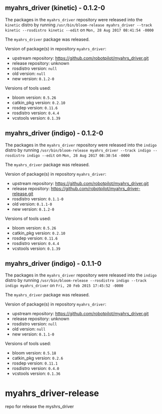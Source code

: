 ## myahrs_driver (kinetic) - 0.1.2-0

The packages in the `myahrs_driver` repository were released into the `kinetic` distro by running `/usr/bin/bloom-release myahrs_driver --track kinetic --rosdistro kinetic --edit` on `Mon, 28 Aug 2017 08:41:54 -0000`

The `myahrs_driver` package was released.

Version of package(s) in repository `myahrs_driver`:

- upstream repository: https://github.com/robotpilot/myahrs_driver.git
- release repository: unknown
- rosdistro version: `null`
- old version: `null`
- new version: `0.1.2-0`

Versions of tools used:

- bloom version: `0.5.26`
- catkin_pkg version: `0.2.10`
- rosdep version: `0.11.6`
- rosdistro version: `0.4.4`
- vcstools version: `0.1.39`


## myahrs_driver (indigo) - 0.1.2-0

The packages in the `myahrs_driver` repository were released into the `indigo` distro by running `/usr/bin/bloom-release myahrs_driver --track indigo --rosdistro indigo --edit` on `Mon, 28 Aug 2017 08:30:54 -0000`

The `myahrs_driver` package was released.

Version of package(s) in repository `myahrs_driver`:

- upstream repository: https://github.com/robotpilot/myahrs_driver.git
- release repository: https://github.com/robotpilot/myahrs_driver-release.git
- rosdistro version: `0.1.1-0`
- old version: `0.1.1-0`
- new version: `0.1.2-0`

Versions of tools used:

- bloom version: `0.5.26`
- catkin_pkg version: `0.2.10`
- rosdep version: `0.11.6`
- rosdistro version: `0.4.4`
- vcstools version: `0.1.39`


## myahrs_driver (indigo) - 0.1.1-0

The packages in the `myahrs_driver` repository were released into the `indigo` distro by running `/usr/bin/bloom-release --rosdistro indigo --track indigo myahrs_driver` on `Fri, 20 Feb 2015 17:45:52 -0000`

The `myahrs_driver` package was released.

Version of package(s) in repository `myahrs_driver`:
- upstream repository: https://github.com/robotpilot/myahrs_driver.git
- release repository: unknown
- rosdistro version: `null`
- old version: `null`
- new version: `0.1.1-0`

Versions of tools used:
- bloom version: `0.5.18`
- catkin_pkg version: `0.2.6`
- rosdep version: `0.11.1`
- rosdistro version: `0.4.0`
- vcstools version: `0.1.36`


# myahrs_driver-release
repo for release the myshrs_driver

